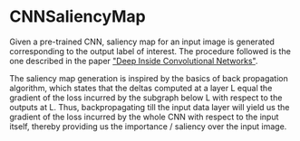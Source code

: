 # CNNSaliencyMap
Given a pre-trained CNN, saliency map for an input image is generated corresponding to the output label of interest. The procedure followed is the one described in the paper ["Deep Inside Convolutional Networks"](https://arxiv.org/pdf/1312.6034.pdf). 

The saliency map generation is inspired by the basics of back propagation algorithm, which states that the deltas computed at a layer L equal the gradient of the loss incurred by the subgraph below L with respect to the outputs at L. Thus, backpropagating till the input data layer will yield us the gradient of the loss incurred by the whole CNN with respect to the input itself, thereby providing us the importance / saliency over the input image. 
